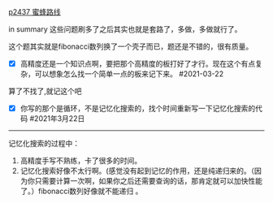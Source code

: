 [p2437 蜜蜂路线](https://www.luogu.com.cn/problem/P2437)

in summary  这些问题刷多了之后其实也就是套路了，多做，多做就行了。

这个题其实就是fibonacci数列换了一个壳子而已，题还是不错的，很有质量。


- [x] 高精度还是一个知识点啊，要把那个高精度的板打好了才行。现在这个有点复杂，可以想象怎么找一个简单一点的板来记下来。 #2021-03-22 

算了不找了,就记这个吧

- [x] 你写的那个是循环，不是记忆化搜索的，找个时间重新写一下记忆化搜索的代码 #2021年3月22日


---
记忆化搜索的过程中：
1. 高精度手写不熟练，卡了很多的时间。
2. 记忆化搜索好像不太行啊。(感觉没有起到记忆的作用，还是纯递归来的。（因为你只需要计算一次啊，如果你之后还需要查询的话，那肯定就可以加快性能了。）fibonacci数列好像就不能递归 。